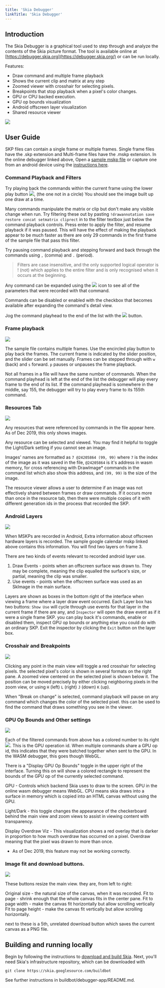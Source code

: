 ```yaml
---
title: 'Skia Debugger'
linkTitle: 'Skia Debugger'
---
```


## Introduction

The Skia Debugger is a graphical tool used to step through and analyze the
contents of the Skia picture format. The tool is available online at
[https://debugger.skia.org](https://debugger.skia.org/) or can be run locally.

Features:

- Draw command and multiple frame playback
- Shows the current clip and matrix at any step
- Zoomed viewer with crosshair for selecting pixels.
- Breakpoints that stop playback when a pixel's color changes.
- GPU or CPU backed execution.
- GPU op bounds visualization
- Android offscreen layer visualization
- Shared resource viewer

<img src="../onlinedebugger.png" style="display: inline-block;" />

## User Guide

SKP files can contain a single frame or multiple frames. Single frame files have
the .skp extension and Multi-frame files have the .mskp extension. In the online
debugger linked above, Open a [sample mskp file](/docs/dev/tools/calendar.mskp)
or capture one from an android device using the
[instructions here](https://sites.google.com/a/google.com/skia/android/skp-from-framework).

### Command Playback and Filters

Try playing back the commands within the current frame using the lower play
button <img src="../playcommands.png" style="display: inline-block;" />, (the
one not in a circle) You should see the image built up one draw at a time.

Many commands manipulate the matrix or clip but don't make any visible change
when run. Try filtering these out by pasting
`!drawannotation save restore concat setmatrix cliprect` in to the filter
textbox just below the command playback controls. Press enter to apply the
filter, and resume playback if it was paused. This will have the effect of
making the playback appear to be much faster as there are only 29 commands in
the first frame of the sample file that pass this filter.

Try pausing command playback and stepping forward and back through the commands
using `,` (comma) and `.` (period).

> Filters are case insensitive, and the only supported logical operator is !
> (not) which applies to the entire filter and is only recognised when it occurs
> at the beginning.

Any command can be expanded using the
<img src="../expand.png" style="display: inline-block;" /> icon to see all of
the parameters that were recorded with that command.

Commands can be disabled or enabled with the checkbox that becomes available
after expanding the command's detail view.

Jog the command playhead to the end of the list with the
<img src="../end.png" style="display: inline-block;" /> button.

### Frame playback

<img src="../frameplayback.png" style="display: inline-block;" />

The sample file contains multiple frames. Use the encircled play button to play
back the frames. The current frame is indicated by the slider position, and the
slider can be set manually. Frames can be stepped through with `w` (back) and
`s` forward. `p` pauses or unpauses the frame playback.

Not all frames in a file will have the same number of commands. When the command
playhead is left at the end of the list the debugger will play every frame to
the end of its list. If the command playhead is somewhere in the middle, say
155, the debugger will try to play every frame to its 155th command.

### Resources Tab

<img src="../resources.png" style="display: inline-block;" />

Any resources that were referenced by commands in the file appear here. As of
Dec 2019, this only shows images.

Any resource can be selected and viewed. You may find it helpful to toggle the
Light/Dark setting if you cannot see an image.

Images' names are formatted as `7 @24205864 (99, 99)` where `7` is the index of
the image as it was saved in the file, `@24205864` is it's address in wasm
memory, for cross referencing with DrawImage\* commands in the command list
which also show this address, and `(99, 99)` is the size of the image.

The resource viewer allows a user to determine if an image was not effectively
shared between frames or draw commands. If it occurs more than once in the
resource tab, then there were multiple copies of it with different generation
ids in the process that recorded the SKP.

### Android Layers

<img src="../layers.png" style="display: inline-block;" />

When MSKPs are recorded in Android, Extra information about offscreen hardware
layers is recorded. The sample google calendar mskp linked above contains this
information. You will find two layers on frame 3.

There are two kinds of events relevant to recorded android layer use.

1. Draw Events - points when an offscreen surface was drawn to. They may be
   complete, meaning the clip equalled the surface's size, or partial, meaning
   the clip was smaller.
2. Use events - points when the offscreen surface was used as an SkImage in the
   main surface.

Layers are shown as boxes in the bottom right of the interface when viewing a
frame where a layer draw event occurred. Each Layer box has two buttons:
`Show Use` will cycle through use events for that layer in the current frame if
there are any, and `Inspector` will open the draw event as if it were a single
frame SKP. you can play back it's commands, enable or disabled them, inspect GPU
op bounds or anything else you could do with an ordinary SKP. Exit the inspector
by clicking the `Exit` button on the layer box.

### Crosshair and Breakpoints

<img src="../crosshair.png" style="display: inline-block;" />

Clicking any point in the main view will toggle a red crosshair for selecting
pixels. the selected pixel's color is shown in several formats on the right
pane. A zoomed view centered on the selected pixel is shown below it. The
position can be moved precisely by either clicking neighboring pixels in the
zoom view, or using `H` (left) `L` (right) `J` (down) `K` (up).

When "Break on change" is selected, command playback will pause on any command
which changes the color of the selected pixel. this can be used to find the
command that draws something you see in the viewer.

### GPU Op Bounds and Other settings

<img src="../settings.png" style="display: inline-block;" />

Each of the filtered commands from above has a colored number to its right
<img src="../gpuop.png" style="display: inline-block;" />. This is the GPU
operation id. When multiple commands share a GPU op id, this indicates that they
were batched together when sent to the GPU. In the WASM debugger, this goes
though WebGL.

There is a "Display GPU Op Bounds" toggle in the upper right of the interface.
Turning this on will show a colored rectangle to represent the bounds of the GPU
op of the currently selected command.

GPU - Controls which backend Skia uses to draw to the screen. GPU in the online
wasm debugger means WebGL. CPU means skia draws into a surface in memory which
is copied into an HTML canvas without using the GPU.

Light/Dark - this toggle changes the appearance of the checkerboard behind the
main view and zoom views to assist in viewing content with transparency.

Display Overdraw Viz - This visualization shows a red overlay that is darker in
proportion to how much overdraw has occurred on a pixel. Overdraw meaning that
the pixel was drawn to more than once.

- As of Dec 2019, this feature may not be working correctly.

### Image fit and download buttons.

<img src="../settings.png" style="display: inline-block;" />

These buttons resize the main view. they are, from left to right:

Original size - the natural size of the canvas, when it was recorded. Fit to
page - shrink enough that the whole canvas fits in the center pane. Fit to page
width - make the canvas fit horizontally but allow scrolling vertically Fit to
page height - make the canvas fit vertically but allow scrolling horizontally.

next to these is a 5th, unrelated download button which saves the current canvas
as a PNG file.

## Building and running locally

Begin by following the instructions to
[download and build Skia](/docs/user/build). Next, you'll need Skia's infrastructure repository,
which can be downloaded with

<!--?prettify lang=sh?-->
    git clone https://skia.googlesource.com/buildbot

See further instructions in buildbot/debugger-app/README.md.
